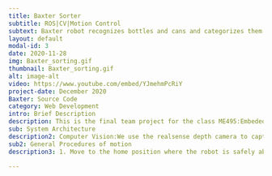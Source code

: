 ```yaml
---
title: Baxter Sorter
subtitle: ROS|CV|Motion Control
subtext: Baxter robot recognizes bottles and cans and categorizes them into different bins
layout: default
modal-id: 3
date: 2020-11-28
img: Baxter_sorting.gif
thumbnail: Baxter_sorting.gif
alt: image-alt
video: https://www.youtube.com/embed/YJmehmPcRiY
project-date: December 2020
Baxter: Source Code
category: Web Development
intro: Brief Description
description: This is the final team project for the class ME495:Embeded System In Robotics at Northwestern University. In this project, we programmed a Rethink Baxter robot to sort bottles and cans located in front of it, and drop them into separate recycle bins. We used computer vision to detect and locate a couple of randomly placed bottles and cans, and used MoveIt to control the robot.
sub: System Architecture
description2: Computer Vision:We use the realsense depth camera to capture image and use openCV to detect and classify the objects in the image.After the classification process,the programs saves the location and classification information which will be used in manipulation part.<br>Manipulation:We use MoveIt! to control the motion of Baxter. After getting the location and classification information from CV, we call a customized service to return those information as list so Baxter can follow the planned trajectory.
sub2: General Procedures of motion
description3: 1. Move to the home position where the robot is safely above all objects.<br>2. For the current item in the list, display either the can image or the bottle image, depending on the classification.<br>3. Next, move to the object's (x,y) corrdinate at a safe z height away. This is the same height for bottles and cans.<br>4. Then move down to the appropriate perch height, depending on classification. (For example, the robot arm will be position further away from the table for bottle, since those are taller than cans).<br>5. Once safely at the perch height, move down so that the object is in between the grippers.<br> 6.Grasp the object.<br> 7.Move back up to the "safe" position as step 3.<br>8. Move back to the home position. This step was added to ensure predictable behavior of the robot arm.<br>9. Depending on the object's classification, move to the appropriate bin. Also, display the recylcing image.<br>10. Once over the bin, open the grippers and drop the object. Show that the object has been recycled with the bin image.<br>11. Repeat for all objects found.<br>For more detailed infomation, please visit my github page.

---
```


